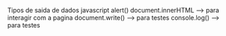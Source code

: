 Tipos de saida de dados javascript
alert()
document.innerHTML --> para interagir com a pagina
document.write() --> para testes
console.log() --> para testes
